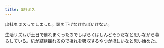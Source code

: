 ```yaml
---
title: 出社ミス
---
```


出社をミスってしまった。頭を下げなければいけない。

生活リズムが土日で崩れまくったのでしばらくはしんどそうだなと思いながら暮らしている。机が結構揺れるので揺れを吸収するやつがほしいなと思い始めた。